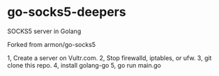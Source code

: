 # go-socks5-deepers
SOCKS5 server in Golang

Forked from armon/go-socks5

1, Create a server on Vultr.com.
2, Stop firewalld, iptables, or ufw.
3, git clone this repo.
4, install golang-go
5, go run main.go